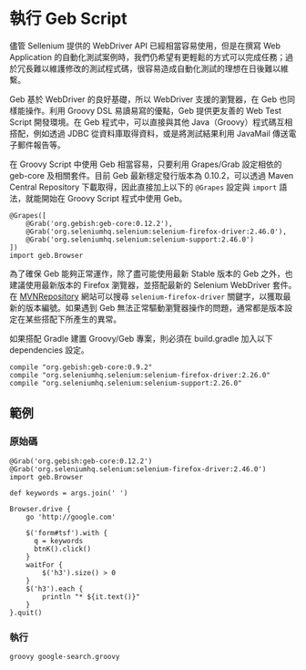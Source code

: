 # 執行 Geb Script

儘管 Sellenium 提供的 WebDriver API 已經相當容易使用，但是在撰寫 Web Application 的自動化測試案例時，我們仍希望有更輕鬆的方式可以完成任務；過於冗長難以維護修改的測試程式碼，很容易造成自動化測試的理想在日後難以維繫。

Geb 基於 WebDriver 的良好基礎，所以 WebDriver 支援的瀏覽器，在 Geb 也同樣能操作。利用 Groovy DSL 易讀易寫的優點，Geb 提供更友善的 Web Test Script 開發環境。在 Geb 程式中，可以直接與其他 Java（Groovy）程式碼互相搭配，例如透過 JDBC 從資料庫取得資料，或是將測試結果利用 JavaMail 傳送電子郵件報告等。

在 Groovy Script 中使用 Geb 相當容易，只要利用 Grapes/Grab 設定相依的 geb-core 及相關套件。目前 Geb 最新穩定發行版本為 0.10.2，可以透過 Maven Central Repository 下載取得，因此直接加上以下的 `@Grapes` 設定與 `import` 語法，就能開始在 Groovy Script 程式中使用 Geb。

```
@Grapes([
    @Grab('org.gebish:geb-core:0.12.2'),
    @Grab('org.seleniumhq.selenium:selenium-firefox-driver:2.46.0'),
    @Grab('org.seleniumhq.selenium:selenium-support:2.46.0')
])
import geb.Browser
```

為了確保 Geb 能夠正常運作，除了盡可能使用最新 Stable 版本的 Geb 之外，也建議使用最新版本的 Firefox 瀏覽器，並搭配最新的 Selenium WebDriver 套件。在 [MVNRepository](http://mvnrepository.com/) 網站可以搜尋 `selenium-firefox-driver` 關鍵字，以獲取最新的版本編號。如果遇到 Geb 無法正常驅動瀏覽器操作的問題，通常都是版本設定在某些搭配下所產生的異常。

如果搭配 Gradle 建置 Groovy/Geb 專案，則必須在 build.gradle 加入以下 dependencies 設定。

```
compile "org.gebish:geb-core:0.9.2"
compile "org.seleniumhq.selenium:selenium-firefox-driver:2.26.0"
compile "org.seleniumhq.selenium:selenium-support:2.26.0"
```

## 範例

### 原始碼

```
@Grab('org.gebish:geb-core:0.12.2')
@Grab('org.seleniumhq.selenium:selenium-firefox-driver:2.46.0')
import geb.Browser

def keywords = args.join(' ')

Browser.drive {
    go 'http://google.com'

    $('form#tsf').with {
      q = keywords
      btnK().click()
    }
    waitFor {
        $('h3').size() > 0
    }
    $('h3').each {
        println "* ${it.text()}"
    }
}.quit()
```

### 執行

```
groovy google-search.groovy
```
